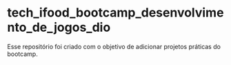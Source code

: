 # tech_ifood_bootcamp_desenvolvimento_de_jogos_dio
Esse repositório foi criado com o objetivo de adicionar projetos práticas do bootcamp.
